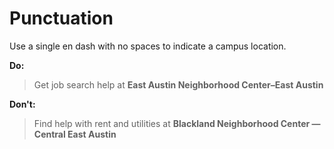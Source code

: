 # Punctuation

Use a single en dash with no spaces to indicate a campus location. 

**Do:**

> Get job search help at **East Austin Neighborhood Center–East Austin**

**Don't:**

> Find help with rent and utilities at **Blackland Neighborhood Center — Central East Austin**

